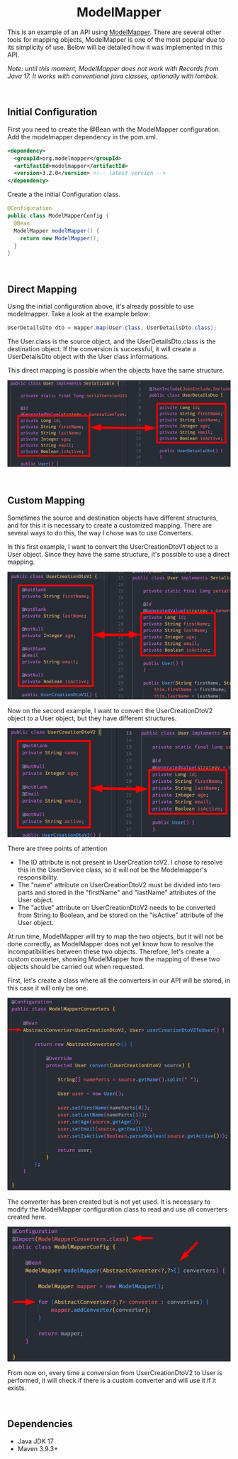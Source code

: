<h1 align="center"><strong>ModelMapper</strong></h1>

This is an example of an API using [ModelMapper](https://modelmapper.org). There are several other tools for mapping objects, ModelMapper is one of the most popular due to its simplicity of use. Below will be detailed how it was implemented in this API.

*Note: until this moment, ModelMapper does not work with Records from Java 17. It works with conventional java classes, optionally with lombok.*

&nbsp;

## **Initial Configuration**

First you need to create the @Bean with the ModelMapper configuration.
Add the modelmapper dependency in the pom.xml.

```xml
<dependency>
  <groupId>org.modelmapper</groupId>
  <artifactId>modelmapper</artifactId>
  <version>3.2.0</version> <!-- latest version -->
</dependency>
```

Create a the initial Configuration class.

```java
@Configuration
public class ModelMapperConfig {
  @Bean
  ModelMapper modelMapper() {
    return new ModelMapper();
  }
}
```

&nbsp;

## **Direct Mapping**

Using the initial configuration above, it's already possible to use modelmapper. Take a look at the example below:

```java
UserDetailsDto dto = mapper.map(User.class, UserDetailsDto.class);
```

The User.class is the source object, and the UserDetailsDto.class is the destination object. If the conversion is successful, it will create a UserDetailsDto object with the User class informations.

This direct mapping is possible when the objects have the same structure.

<div align="center">
	<img src="resources/img/direct-mapping.png">
</div>

&nbsp;

## **Custom Mapping**

Sometimes the source and destination objects have different structures, and for this it is necessary to create a customized mapping. There are several ways to do this, the way I chose was to use Converters.

In this first example, I want to convert the UserCreationDtoV1 object to a User object. Since they have the same structure, it's possible to use a direct mapping.

<div align="center">
	<img src="resources/img/custom-1.png">
</div>

Now on the second example, I want to convert the UserCreationDtoV2 object to a User object, but they have different structures.

<div align="center">
	<img src="resources/img/custom-2.png">
</div>

There are three points of attention

- The ID attribute is not present in UserCreation toV2. I chose to resolve this in the UserService class, so it will not be the Modelmapper's responsibility.
- The "name" attribute on UserCreationDtoV2 must be divided into two parts and stored in the "firstName" and "lastName" attributes of the User object.
- The "active" attribute on UserCreationDtoV2 needs to be converted from String to Boolean, and be stored on the "isActive" attribute of the User object.

At run time, ModelMapper will try to map the two objects, but it will not be done correctly, as ModelMapper does not yet know how to resolve the incompatibilities between these two objects. Therefore, let's create a custom converter, showing ModelMapper how the mapping of these two objects should be carried out when requested.

First, let's create a class where all the converters in our API will be stored, in this case it will only be one.

<div align="center">
	<img src="resources/img/converter-1.png">
</div>

The converter has been created but is not yet used. It is necessary to modify the ModelMapper configuration class to read and use all converters created here.

<div align="center">
	<img src="resources/img/custom-converters-config.png">
</div>

From now on, every time a conversion from UserCreationDtoV2 to User is performed, it will check if there is a custom converter and will use it if it exists.

&nbsp;

## **Dependencies**

- Java JDK 17
- Maven 3.9.3+